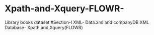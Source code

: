 # Xpath-and-Xquery-FLOWR-
Library books dataset #Section-I XML- Data.xml and companyDB XML Database- Xpath and Xquery(FLOWR)
